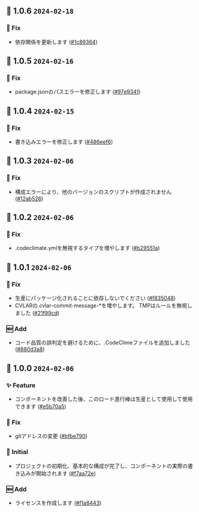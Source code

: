 ## 🎉 1.0.6 `2024-02-18`
### 🐛 Fix
- 依存関係を更新します ([#1c89364](https://github.com/kwooshung/react-progressbar-wrapper/commit/1c893649299a166814cea4d942e17fb482b9c2f3))

## 🎉 1.0.5 `2024-02-16`
### 🐛 Fix
- package.jsonのパスエラーを修正します ([#97e9341](https://github.com/kwooshung/files/commit/97e934155ca5c58c8a54897885dd33705f607f23))

## 🎉 1.0.4 `2024-02-15`
### 🐛 Fix
- 書き込みエラーを修正します ([#486eef6](https://github.com/kwooshung/files/commit/486eef6e5c4001a2b162cb6dbd9166a2c47b91cb))

## 🎉 1.0.3 `2024-02-06`
### 🐛 Fix
- 構成エラーにより、他のバージョンのスクリプトが作成されません ([#12ab526](https://github.com/kwooshung/files/commit/12ab526cb42551656f6fe74b1943097e6da692f4))

## 🎉 1.0.2 `2024-02-06`
### 🐛 Fix
- .codeclimate.ymlを無視するタイプを増やします ([#b29551a](https://github.com/kwooshung/files/commit/b29551af41dff9b80e71dfa2340956a936285cc5))

## 🎉 1.0.1 `2024-02-06`
### 🐛 Fix
- 生産にパッケージ化されることに依存しないでください ([#f835048](https://github.com/kwooshung/files/commit/f835048f01d97bd61af4f9c2dbed503be15f0f7e))
- CVLARの.cvlar-commit-message-*を増やします。 TMPはルールを無視しました ([#21f99cd](https://github.com/kwooshung/files/commit/21f99cd742a1c747421f3105b9f28759db848ce9))
### 🆕 Add
- コード品質の誤判定を避けるために、.CodeClimeファイルを追加しました ([#880d3a8](https://github.com/kwooshung/files/commit/880d3a813d12d0d0a0792f717319db1f808f4997))

## 🎉 1.0.0 `2024-02-06`
### ✨ Feature
- コンポーネントを改善した後、このロード進行棒は生産として使用して使用できます ([#e5b70a5](https://github.com/kwooshung/files/commit/e5b70a5bb4c61964628829dc86628bebe0c00dc5))
### 🐛 Fix
- gitアドレスの変更 ([#bfbe790](https://github.com/kwooshung/files/commit/bfbe790f772046e63360912c290c819504c353dd))
### 🍻 Initial
- プロジェクトの初期化、基本的な構成が完了し、コンポーネントの実際の書き込みが開始されます ([#f7aa72e](https://github.com/kwooshung/files/commit/f7aa72ec18fa74956a55b81367d00f16034fe3f9))
### 🆕 Add
- ライセンスを作成します ([#f1a8443](https://github.com/kwooshung/files/commit/f1a844357c7101f3ab82716d16610c55e58b0ae1))